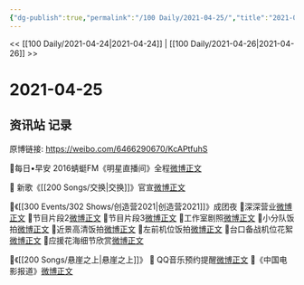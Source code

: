 ```yaml
---
{"dg-publish":true,"permalink":"/100 Daily/2021-04-25/","title":"2021-04-25","created":"2023-04-09T16:05:33.570+08:00","updated":"2023-04-09T16:06:06.598+08:00"}
---
```



<< [[100 Daily/2021-04-24\|2021-04-24]] | [[100 Daily/2021-04-26\|2021-04-26]] >>

# 2021-04-25

## 资讯站 记录

原博链接: https://weibo.com/6466290670/KcAPtfuhS

🌟每日•早安
2016蜻蜓FM《明星直播间》全程[微博正文](https://m.weibo.cn/6466290670/4629780428754484)

🌟 新歌《[[200 Songs/交换\|交换]]》官宣[微博正文](https://m.weibo.cn/6466290670/4629841230172897)

🌟《[[300 Events/302 Shows/创造营2021\|创造营2021]]》成团夜
🌿深深营业[微博正文](https://m.weibo.cn/6466290670/4629683704169601)
🌿节目片段2[微博正文](https://m.weibo.cn/6466290670/4629845097320595)
🌿节目片段3[微博正文](https://m.weibo.cn/6466290670/4629924722249532)
🌿工作室剧照[微博正文](https://m.weibo.cn/6466290670/4629845264568599)
🌿小分队饭拍[微博正文](https://m.weibo.cn/6466290670/4629937262431921)
🌿近景高清饭拍[微博正文](https://m.weibo.cn/6466290670/4629972947310326)
🌿左前机位饭拍[微博正文](https://m.weibo.cn/6466290670/4629679762571533)
🌿台口备战机位花絮[微博正文](https://m.weibo.cn/6466290670/4629875539840338)
🌿应援花海细节欣赏[微博正文](https://m.weibo.cn/6466290670/4629936343613959)

🌟《[[200 Songs/悬崖之上\|悬崖之上]]》
🌿 QQ音乐预约提醒[微博正文](https://m.weibo.cn/6466290670/4629868098094704)
🌿《中国电影报道》[微博正文](https://m.weibo.cn/6466290670/4630009442209566)
